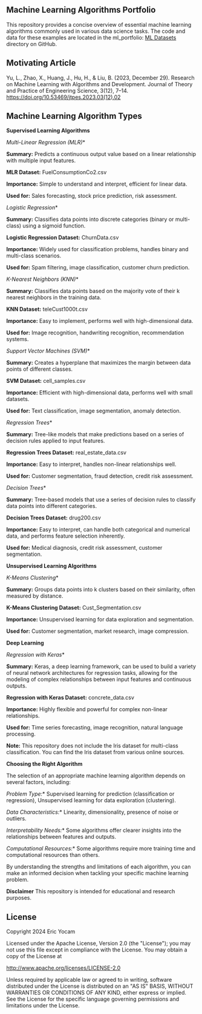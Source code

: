 ## Machine Learning Algorithms Portfolio

This repository provides a concise overview of essential machine learning algorithms commonly used in various data science tasks. The code and data for these examples are located in the ml_portfolio: [ML Datasets](https://github.com/ericyoc/ml_portfolio/tree/main/ml_data) directory on GitHub.


## Motivating Article
Yu, L., Zhao, X., Huang, J., Hu, H., & Liu, B. (2023, December 29). Research on Machine Learning with Algorithms and Development. Journal of Theory and Practice of Engineering Science, 3(12), 7–14. https://doi.org/10.53469/jtpes.2023.03(12).02


## Machine Learning Algorithm Types

**Supervised Learning Algorithms**

*Multi-Linear Regression (MLR)**

**Summary:** Predicts a continuous output value based on a linear relationship with multiple input features.

**MLR Dataset:** FuelConsumptionCo2.csv

**Importance:** Simple to understand and interpret, efficient for linear data.

**Used for:** Sales forecasting, stock price prediction, risk assessment.

*Logistic Regression**

**Summary:** Classifies data points into discrete categories (binary or multi-class) using a sigmoid function.

**Logistic Regression Dataset:** ChurnData.csv

**Importance:** Widely used for classification problems, handles binary and multi-class scenarios.

**Used for:** Spam filtering, image classification, customer churn prediction.

*K-Nearest Neighbors (KNN)**

**Summary:** Classifies data points based on the majority vote of their k nearest neighbors in the training data.

**KNN Dataset:** teleCust1000t.csv

**Importance:** Easy to implement, performs well with high-dimensional data.

**Used for:** Image recognition, handwriting recognition, recommendation systems.

*Support Vector Machines (SVM)**

**Summary:** Creates a hyperplane that maximizes the margin between data points of different classes.

**SVM Dataset:** cell_samples.csv

**Importance:** Efficient with high-dimensional data, performs well with small datasets.

**Used for:** Text classification, image segmentation, anomaly detection.

*Regression Trees**

**Summary:** Tree-like models that make predictions based on a series of decision rules applied to input features.

**Regression Trees Dataset:** real_estate_data.csv

**Importance:** Easy to interpret, handles non-linear relationships well.

**Used for:** Customer segmentation, fraud detection, credit risk assessment.

*Decision Trees**

**Summary:** Tree-based models that use a series of decision rules to classify data points into different categories.

**Decision Trees Dataset:** drug200.csv

**Importance:** Easy to interpret, can handle both categorical and numerical data, and performs feature selection inherently.

**Used for:** Medical diagnosis, credit risk assessment, customer segmentation.

**Unsupervised Learning Algorithms**

*K-Means Clustering**

**Summary:** Groups data points into k clusters based on their similarity, often measured by distance.

**K-Means Clustering Dataset:** Cust_Segmentation.csv

**Importance:** Unsupervised learning for data exploration and segmentation.

**Used for:** Customer segmentation, market research, image compression.

**Deep Learning**

*Regression with Keras**

**Summary:** Keras, a deep learning framework, can be used to build a variety of neural network architectures for regression tasks, allowing for the modeling of complex relationships between input features and continuous outputs.

**Regression with Keras Dataset:** concrete_data.csv

**Importance:** Highly flexible and powerful for complex non-linear relationships.

**Used for:** Time series forecasting, image recognition, natural language processing.

**Note:** This repository does not include the Iris dataset for multi-class classification. You can find the Iris dataset from various online sources.

**Choosing the Right Algorithm**

The selection of an appropriate machine learning algorithm depends on several factors, including:

*Problem Type:** Supervised learning for prediction (classification or regression), Unsupervised learning for data exploration (clustering).

*Data Characteristics:** Linearity, dimensionality, presence of noise or outliers.

*Interpretability Needs:** Some algorithms offer clearer insights into the relationships between features and outputs.

*Computational Resources:** Some algorithms require more training time and computational resources than others.

By understanding the strengths and limitations of each algorithm, you can make an informed decision when tackling your specific machine learning problem.

**Disclaimer**
This repository is intended for educational and research purposes.

## License
Copyright 2024 Eric Yocam

Licensed under the Apache License, Version 2.0 (the "License"); you may not use this file except in compliance with the License. You may obtain a copy of the License at

http://www.apache.org/licenses/LICENSE-2.0

Unless required by applicable law or agreed to in writing, software distributed under the License is distributed on an "AS IS" BASIS, WITHOUT WARRANTIES OR CONDITIONS OF ANY KIND, either express or implied. See the License for the specific language governing permissions and limitations under the License.
